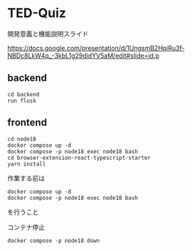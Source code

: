 # TED-Quiz
開発意義と機能説明スライド


https://docs.google.com/presentation/d/1UngsmB2HpiRu3f-NBDc8LkW4q_-3kbL1g29didYV5aM/edit#slide=id.p

## backend
```
cd backend
run flusk
```

## frontend
```
cd node18
docker compose up -d
docker compose -p node18 exec node18 bash
cd browser-extension-react-typescript-starter
yarn install
```

作業する前は
```
docker compose up -d
docker compose -p node18 exec node18 bash
```
を行うこと

コンテナ停止
```
docker compose -p node18 down 
```
